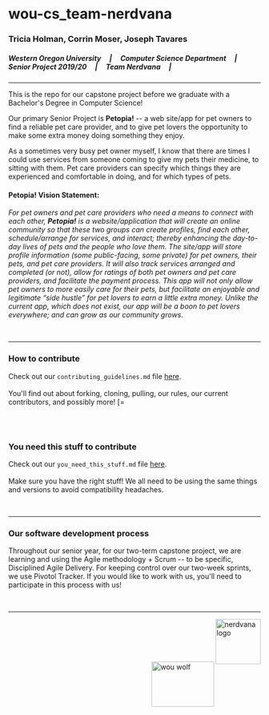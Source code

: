 # wou-cs_team-nerdvana
### Tricia Holman, Corrin Moser, Joseph Tavares
##### Western Oregon University &nbsp;&nbsp;&nbsp; | &nbsp;&nbsp;&nbsp; Computer Science Department &nbsp;&nbsp;&nbsp; | &nbsp;&nbsp;&nbsp; Senior Project 2019/20 &nbsp;&nbsp;&nbsp; | &nbsp;&nbsp;&nbsp; Team Nerdvana &nbsp;&nbsp;&nbsp; |
<hr>

This is the repo for our capstone project before we graduate with a Bachelor's Degree in Computer Science!

Our primary Senior Project is **Petopia!** -- a web site/app for pet owners to find a reliable pet care provider, and to give pet lovers the opportunity to make some extra money doing something they enjoy.  

As a sometimes very busy pet owner myself, I know that there are times I could use services from someone coming to give my pets their medicine, to sitting with them.  Pet care providers can specify which things they are experienced and comfortable in doing, and for which types of pets.


#### Petopia! Vision Statement:
*For pet owners and pet care providers who need a means to connect with each other, **Petopia!** is a website/application that will create an online community so that these two groups can create profiles, find each other, schedule/arrange for services, and interact; thereby enhancing the day-to-day lives of pets and the people who love them.  The site/app will store profile information (some public-facing, some private) for pet owners, their pets, and pet care providers.  It will also track services arranged and completed (or not), allow for ratings of both pet owners and pet care providers, and facilitate the payment process.  This app will not only allow pet owners to more easily care for their pets, but facilitate an enjoyable and legitimate “side hustle” for pet lovers to earn a little extra money.  Unlike the current app, which does not exist, our app will be a boon to pet lovers everywhere; and can grow as our community grows.*

<br>
<hr>

### How to contribute
Check out our `contributing_guidelines.md` file [here](../tlh_m05_team_github_stuff/Team_Nerdvana_Info/contributing_process.md).
<br><br>
You'll find out about forking, cloning, pulling, our rules, our current contributors, and possibly more!   [=

<br><br>

### You need this stuff to contribute
Check out our `you_need_this_stuff.md` file [here](../tlh_m05_team_github_stuff/Team_Nerdvana_Info/you_need_this_stuff.md).
<br><br>
Make sure you have the right stuff!  We all need to be using the same things and versions to avoid compatibility headaches.

<br>
<hr>

### Our software development process
Throughout our senior year, for our two-term capstone project, we are learning and using the Agile methodology + Scrum -- to be specific, Disciplined Agile Delivery.  For keeping control over our two-week sprints, we use Pivotol Tracker.  If you would like to work with us, you'll need to participate in this process with us!

<br>
<hr>
<img src="https://stormy9.github.io/nerdvana/TeamNerdvana_Logo.png" alt="nerdvana logo" width="90" height="90" align="right">
<br><br><br><br><br>
<img src="https://stormy9.github.io/nerdvana/WOUWolves.png" alt="wou wolf" width="125" height="90" align="right">

